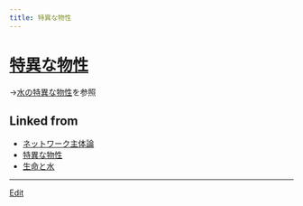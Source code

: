 ```yaml
---
title: 特異な物性
---
```

# [特異な物性](/特異な物性)

→[水の特異な物性](/水の特異な物性)を参照





## Linked from

* [ネットワーク主体論](/ネットワーク主体論)
* [特異な物性](/特異な物性)
* [生命と水](/生命と水)


----

[Edit](https://github.com/vitroid/vitroid.github.io/edit/master/MD/特異な物性.md)

